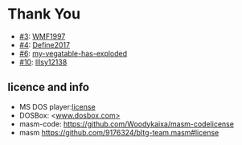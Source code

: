 # Thank You

- [#3](https://github.com/dosasm/masm-tasm/issues/3): [WMF1997](https://github.com/WMF1997)
- [#4](https://github.com/dosasm/masm-tasm/issues/4): [Define2017](https://github.com/Define2017)
- [#6](https://github.com/dosasm/masm-tasm/issues/6): [my-vegatable-has-exploded](https://github.com/my-vegatable-has-exploded)
- [#10](https://github.com/dosasm/masm-tasm/issues/10): [lllsy12138](https://github.com/lllsy12138)

## licence and info

- MS DOS player:[license](license_msdos_player/)
- DOSBox: <www.dosbox.com>
- masm-code: <https://github.com/Woodykaixa/masm-code>[license](https://github.com/Woodykaixa/masm-code/blob/5c73ee031789047a46d5682628338e2eb7d19190/package.json#L8)
- masm <https://github.com/9176324/bltg-team.masm#license>
